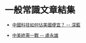 # 一般常識文章結集


- [中國科技如何佔美國便宜？ -- 深藍](https://www.bastillepost.com/hongkong/article/6793384-%E4%B8%AD%E5%9C%8B%E7%A7%91%E6%8A%80%E5%A6%82%E4%BD%95%E4%BD%94%E7%BE%8E%E5%9C%8B%E4%BE%BF%E5%AE%9C%EF%BC%9F)  

- [中美終需一戰 -- 盧永雄](https://www.bastillepost.com/hongkong/article/6795470-%E4%B8%AD%E7%BE%8E%E7%B5%82%E9%9C%80%E4%B8%80%E6%88%B0)  

